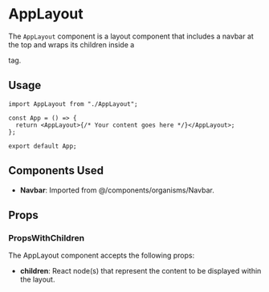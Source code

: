# AppLayout

The `AppLayout` component is a layout component that includes a navbar at the top and wraps its children inside a <main> tag.

## Usage

```tsx
import AppLayout from "./AppLayout";

const App = () => {
  return <AppLayout>{/* Your content goes here */}</AppLayout>;
};

export default App;
```

## Components Used

- **Navbar**: Imported from @/components/organisms/Navbar.

## Props

### PropsWithChildren

The AppLayout component accepts the following props:

- **children**: React node(s) that represent the content to be displayed within the layout.
